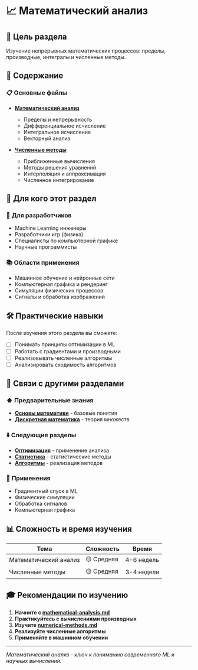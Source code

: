 # 📈 Математический анализ

## 🎯 Цель раздела

Изучение непрерывных математических процессов: пределы, производные, интегралы и численные методы.

## 📖 Содержание

### 📋 **Основные файлы**
- **[Математический анализ](./mathematical-analysis.md)**
  - Пределы и непрерывность
  - Дифференциальное исчисление
  - Интегральное исчисление
  - Векторный анализ

- **[Численные методы](./numerical-methods.md)**
  - Приближенные вычисления
  - Методы решения уравнений
  - Интерполяция и аппроксимация
  - Численное интегрирование

## 🎯 Для кого этот раздел

### 🚀 **Для разработчиков**
- Machine Learning инженеры
- Разработчики игр (физика)
- Специалисты по компьютерной графике
- Научные программисты

### 📚 **Области применения**
- Машинное обучение и нейронные сети
- Компьютерная графика и рендеринг
- Симуляции физических процессов
- Сигналы и обработка изображений

## 🛠️ Практические навыки

После изучения этого раздела вы сможете:
- [ ] Понимать принципы оптимизации в ML
- [ ] Работать с градиентами и производными
- [ ] Реализовывать численные алгоритмы
- [ ] Анализировать сходимость алгоритмов

## 🔗 Связи с другими разделами

### ⬆️ **Предварительные знания**
- **[Основы математики](../foundations/)** - базовые понятия
- **[Дискретная математика](../discrete/)** - теория множеств

### ⬇️ **Следующие разделы**
- **[Оптимизация](../applied/optimization.md)** - применение анализа
- **[Статистика](../statistics/)** - статистические методы
- **[Алгоритмы](../algorithms/)** - реализация методов

### 🔄 **Применения**
- Градиентный спуск в ML
- Физические симуляции
- Обработка сигналов
- Компьютерная графика

## 📊 Сложность и время изучения

| Тема | Сложность | Время |
|------|-----------|-------|
| Математический анализ | 🟡 Средняя | 4-6 недель |
| Численные методы | 🟡 Средняя | 3-4 недели |

## 🎓 Рекомендации по изучению

1. **Начните с [mathematical-analysis.md](./mathematical-analysis.md)**
2. **Практикуйтесь с вычислениями производных**
3. **Изучите [numerical-methods.md](./numerical-methods.md)**
4. **Реализуйте численные алгоритмы**
5. **Применяйте в машинном обучении**

---

*Математический анализ - ключ к пониманию современного ML и научных вычислений.* 